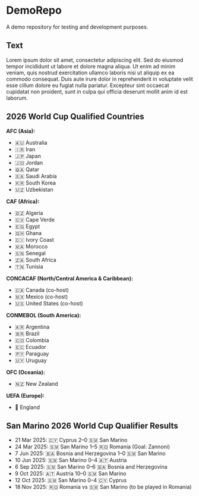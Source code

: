 # DemoRepo
A demo repository for testing and development purposes.

## Text
Lorem ipsum dolor sit amet, consectetur adipiscing elit. Sed do eiusmod tempor incididunt ut labore et dolore magna aliqua. Ut enim ad minim veniam, quis nostrud exercitation ullamco laboris nisi ut aliquip ex ea commodo consequat. Duis aute irure dolor in reprehenderit in voluptate velit esse cillum dolore eu fugiat nulla pariatur. Excepteur sint occaecat cupidatat non proident, sunt in culpa qui officia deserunt mollit anim id est laborum.

## 2026 World Cup Qualified Countries

**AFC (Asia):**
- 🇦🇺 Australia
- 🇮🇷 Iran
- 🇯🇵 Japan
- 🇯🇴 Jordan
- 🇶🇦 Qatar
- 🇸🇦 Saudi Arabia
- 🇰🇷 South Korea
- 🇺🇿 Uzbekistan

**CAF (Africa):**
- 🇩🇿 Algeria
- 🇨🇻 Cape Verde
- 🇪🇬 Egypt
- 🇬🇭 Ghana
- 🇨🇮 Ivory Coast
- 🇲🇦 Morocco
- 🇸🇳 Senegal
- 🇿🇦 South Africa
- 🇹🇳 Tunisia

**CONCACAF (North/Central America & Caribbean):**
- 🇨🇦 Canada (co-host)
- 🇲🇽 Mexico (co-host)
- 🇺🇸 United States (co-host)

**CONMEBOL (South America):**
- 🇦🇷 Argentina
- 🇧🇷 Brazil
- 🇨🇴 Colombia
- 🇪🇨 Ecuador
- 🇵🇾 Paraguay
- 🇺🇾 Uruguay

**OFC (Oceania):**
- 🇳🇿 New Zealand

**UEFA (Europe):**
- 🏴 England

## San Marino 2026 World Cup Qualifier Results

- 21 Mar 2025: 🇨🇾 Cyprus 2–0 🇸🇲 San Marino
- 24 Mar 2025: 🇸🇲 San Marino 1–5 🇷🇴 Romania (Goal: Zannoni)
- 7 Jun 2025: 🇧🇦 Bosnia and Herzegovina 1–0 🇸🇲 San Marino
- 10 Jun 2025: 🇸🇲 San Marino 0–4 🇦🇹 Austria
- 6 Sep 2025: 🇸🇲 San Marino 0–6 🇧🇦 Bosnia and Herzegovina
- 9 Oct 2025: 🇦🇹 Austria 10–0 🇸🇲 San Marino
- 12 Oct 2025: 🇸🇲 San Marino 0–4 🇨🇾 Cyprus
- 18 Nov 2025: 🇷🇴 Romania vs 🇸🇲 San Marino (to be played in Romania)
